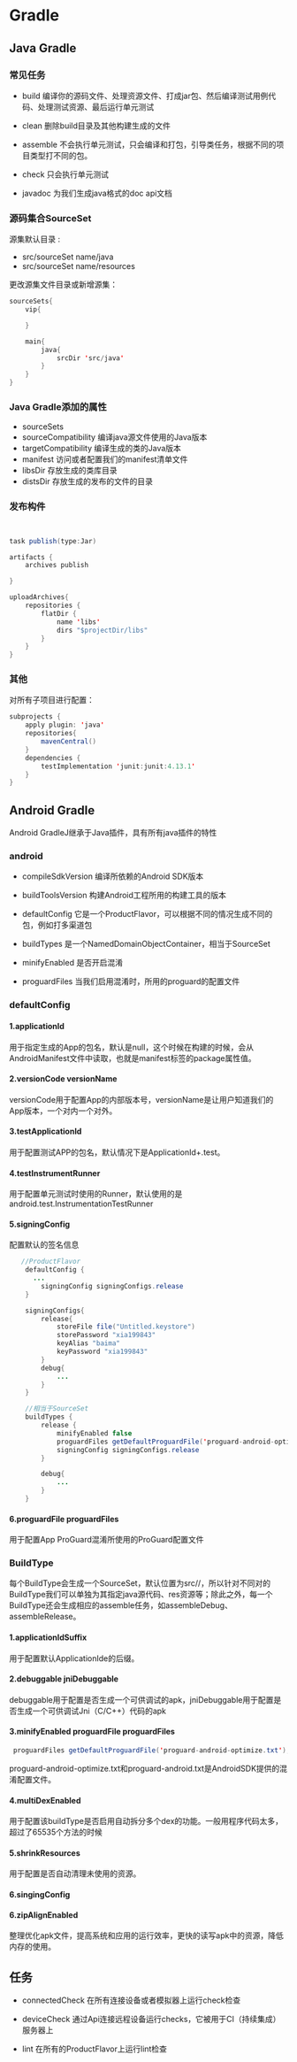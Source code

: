 # Gradle

## Java Gradle

### 常见任务

- build 编译你的源码文件、处理资源文件、打成jar包、然后编译测试用例代码、处理测试资源、最后运行单元测试

- clean 删除build目录及其他构建生成的文件

- assemble 不会执行单元测试，只会编译和打包，引导类任务，根据不同的项目类型打不同的包。

- check 只会执行单元测试 

- javadoc 为我们生成java格式的doc api文档

### 源码集合SourceSet

源集默认目录 :

- src/sourceSet name/java
- src/sourceSet name/resources

更改源集文件目录或新增源集：

```java
sourceSets{
    vip{

    }

    main{
        java{
            srcDir 'src/java'
        }
    }
}
```

### Java Gradle添加的属性

- sourceSets
- sourceCompatibility 编译java源文件使用的Java版本
- targetCompatibility 编译生成的类的Java版本
- manifest 访问或者配置我们的manifest清单文件
- libsDir 存放生成的类库目录
- distsDir 存放生成的发布的文件的目录

### 发布构件

```java


task publish(type:Jar)

artifacts {
    archives publish

}

uploadArchives{
    repositories {
        flatDir {
            name 'libs'
            dirs "$projectDir/libs"
        }
    }
}
```


### 其他
对所有子项目进行配置：

```java
subprojects {
    apply plugin: 'java'
    repositories{
        mavenCentral()
    }
    dependencies {
        testImplementation 'junit:junit:4.13.1'
    }
}
```

## Android Gradle

Android GradleJ继承于Java插件，具有所有java插件的特性

### android

- compileSdkVersion 编译所依赖的Android SDK版本

- buildToolsVersion  构建Android工程所用的构建工具的版本

- defaultConfig 它是一个ProductFlavor，可以根据不同的情况生成不同的包，例如打多渠道包

- buildTypes 是一个NamedDomainObjectContainer，相当于SourceSet

- minifyEnabled 是否开启混淆 

- proguardFiles 当我们启用混淆时，所用的proguard的配置文件 

### defaultConfig

#### 1.applicationId

用于指定生成的App的包名，默认是null，这个时候在构建的时候，会从AndroidManifest文件中读取，也就是manifest标签的package属性值。

#### 2.versionCode versionName
versionCode用于配置App的内部版本号，versionName是让用户知道我们的App版本，一个对内一个对外。

#### 3.testApplicationId
用于配置测试APP的包名，默认情况下是ApplicationId+.test。

#### 4.testInstrumentRunner
用于配置单元测试时使用的Runner，默认使用的是android.test.InstrumentationTestRunner

#### 5.signingConfig
配置默认的签名信息

```java
   //ProductFlavor
    defaultConfig {
      ...
        signingConfig signingConfigs.release
    }

    signingConfigs{
        release{
            storeFile file("Untitled.keystore")
            storePassword "xia199843"
            keyAlias "baima"
            keyPassword "xia199843"
        }
        debug{
            ...
        }
    }

    //相当于SourceSet
    buildTypes {
        release {
            minifyEnabled false
            proguardFiles getDefaultProguardFile('proguard-android-optimize.txt'), 'proguard-rules.pro'
            signingConfig signingConfigs.release
        }

        debug{
            ...
        }
    }

```

#### 6.proguardFile proguardFiles
用于配置App ProGuard混淆所使用的ProGuard配置文件

### BuildType


每个BuildType会生成一个SourceSet，默认位置为src//，所以针对不同对的BuildType我们可以单独为其指定java源代码、res资源等；除此之外，每一个BuildType还会生成相应的assemble任务，如assembleDebug、assembleRelease。

#### 1.applicationIdSuffix
用于配置默认ApplicationIde的后缀。

#### 2.debuggable jniDebuggable
debuggable用于配置是否生成一个可供调试的apk，jniDebuggable用于配置是否生成一个可供调试Jni（C/C++）代码的apk

#### 3.minifyEnabled proguardFile proguardFiles

```java
 proguardFiles getDefaultProguardFile('proguard-android-optimize.txt'), 'proguard-rules.pro'
```

proguard-android-optimize.txt和proguard-android.txt是AndroidSDK提供的混淆配置文件。

#### 4.multiDexEnabled
用于配置该buildType是否启用自动拆分多个dex的功能。一般用程序代码太多，超过了65535个方法的时候

#### 5.shrinkResources
用于配置是否自动清理未使用的资源。

#### 6.singingConfig

#### 6.zipAlignEnabled
整理优化apk文件，提高系统和应用的运行效率，更快的读写apk中的资源，降低内存的使用。

## 任务

- connectedCheck 在所有连接设备或者模拟器上运行check检查

- deviceCheck 通过Api连接远程设备运行checks，它被用于CI（持续集成）服务器上

- lint 在所有的ProductFlavor上运行lint检查


